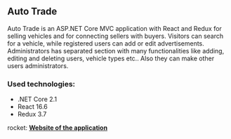 ## Auto Trade


Auto Trade is an ASP.NET Core MVC application with React and Redux for selling vehicles and for connecting sellers with buyers. Visitors can search for a vehicle, while registered users can add or edit advertisements. Administrators has separated section with many functionalities like adding, editing and deleting users, vehicle types etc.. Also they can make other users administrators.


### Used technologies:

* .NET Core 2.1
* React 16.6
* Redux 3.7


rocket: [**Website of the application**](https://autotrade-bulgaria.herokuapp.com/)